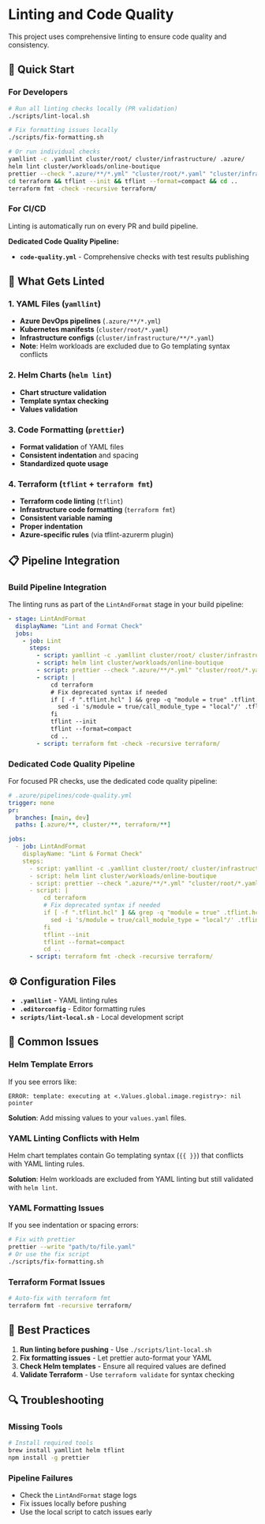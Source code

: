 # Linting and Code Quality

This project uses comprehensive linting to ensure code quality and consistency.

## 🚀 Quick Start

### For Developers
```bash
# Run all linting checks locally (PR validation)
./scripts/lint-local.sh

# Fix formatting issues locally
./scripts/fix-formatting.sh

# Or run individual checks
yamllint -c .yamllint cluster/root/ cluster/infrastructure/ .azure/
helm lint cluster/workloads/online-boutique
prettier --check ".azure/**/*.yml" "cluster/root/*.yaml" "cluster/infrastructure/**/*.yaml"
cd terraform && tflint --init && tflint --format=compact && cd ..
terraform fmt -check -recursive terraform/
```

### For CI/CD
Linting is automatically run on every PR and build pipeline.

**Dedicated Code Quality Pipeline:**
- **`code-quality.yml`** - Comprehensive checks with test results publishing

## 🔧 What Gets Linted

### 1. **YAML Files** (`yamllint`)
- **Azure DevOps pipelines** (`.azure/**/*.yml`)
- **Kubernetes manifests** (`cluster/root/*.yaml`)
- **Infrastructure configs** (`cluster/infrastructure/**/*.yaml`)
- **Note**: Helm workloads are excluded due to Go templating syntax conflicts

### 2. **Helm Charts** (`helm lint`)
- **Chart structure validation**
- **Template syntax checking**
- **Values validation**

### 3. **Code Formatting** (`prettier`)
- **Format validation** of YAML files
- **Consistent indentation** and spacing
- **Standardized quote usage**

### 4. **Terraform** (`tflint` + `terraform fmt`)
- **Terraform code linting** (`tflint`)
- **Infrastructure code formatting** (`terraform fmt`)
- **Consistent variable naming**
- **Proper indentation**
- **Azure-specific rules** (via tflint-azurerm plugin)

## 📋 Pipeline Integration

### Build Pipeline Integration
The linting runs as part of the `LintAndFormat` stage in your build pipeline:

```yaml
- stage: LintAndFormat
  displayName: "Lint and Format Check"
  jobs:
    - job: Lint
      steps:
        - script: yamllint -c .yamllint cluster/root/ cluster/infrastructure/ .azure/
        - script: helm lint cluster/workloads/online-boutique
        - script: prettier --check ".azure/**/*.yml" "cluster/root/*.yaml"
        - script: |
            cd terraform
            # Fix deprecated syntax if needed
            if [ -f ".tflint.hcl" ] && grep -q "module = true" .tflint.hcl; then
              sed -i 's/module = true/call_module_type = "local"/' .tflint.hcl
            fi
            tflint --init
            tflint --format=compact
            cd ..
        - script: terraform fmt -check -recursive terraform/
```

### Dedicated Code Quality Pipeline
For focused PR checks, use the dedicated code quality pipeline:

```yaml
# .azure/pipelines/code-quality.yml
trigger: none
pr:
  branches: [main, dev]
  paths: [.azure/**, cluster/**, terraform/**]

jobs:
  - job: LintAndFormat
    displayName: "Lint & Format Check"
    steps:
      - script: yamllint -c .yamllint cluster/root/ cluster/infrastructure/ .azure/
      - script: helm lint cluster/workloads/online-boutique
      - script: prettier --check ".azure/**/*.yml" "cluster/root/*.yaml"
      - script: |
          cd terraform
          # Fix deprecated syntax if needed
          if [ -f ".tflint.hcl" ] && grep -q "module = true" .tflint.hcl; then
            sed -i 's/module = true/call_module_type = "local"/' .tflint.hcl
          fi
          tflint --init
          tflint --format=compact
          cd ..
      - script: terraform fmt -check -recursive terraform/
```

## ⚙️ Configuration Files

- **`.yamllint`** - YAML linting rules
- **`.editorconfig`** - Editor formatting rules
- **`scripts/lint-local.sh`** - Local development script

## 🚨 Common Issues

### Helm Template Errors
If you see errors like:
```
ERROR: template: executing at <.Values.global.image.registry>: nil pointer
```

**Solution**: Add missing values to your `values.yaml` files.

### YAML Linting Conflicts with Helm
Helm chart templates contain Go templating syntax (`{{ }}`) that conflicts with YAML linting rules.

**Solution**: Helm workloads are excluded from YAML linting but still validated with `helm lint`.

### YAML Formatting Issues
If you see indentation or spacing errors:
```bash
# Fix with prettier
prettier --write "path/to/file.yaml"
# Or use the fix script
./scripts/fix-formatting.sh
```

### Terraform Format Issues
```bash
# Auto-fix with terraform fmt
terraform fmt -recursive terraform/
```

## 📝 Best Practices

1. **Run linting before pushing** - Use `./scripts/lint-local.sh`
2. **Fix formatting issues** - Let prettier auto-format your YAML
3. **Check Helm templates** - Ensure all required values are defined
4. **Validate Terraform** - Use `terraform validate` for syntax checking

## 🔍 Troubleshooting

### Missing Tools
```bash
# Install required tools
brew install yamllint helm tflint
npm install -g prettier
```

### Pipeline Failures
- Check the `LintAndFormat` stage logs
- Fix issues locally before pushing
- Use the local script to catch issues early 